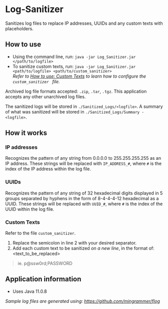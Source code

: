 # Log-Sanitizer

Sanitizes log files to replace IP addresses, UUIDs and any custom texts with placeholders.

## How to use
* Using the command line, run: `java -jar Log_Sanitizer.jar </path/to/logfile>`
* To sanitize custom texts, run: `java -jar Log_Sanitizer.jar <path/to/logfile> <path/to/custom_sanitizer>`
<br>_Refer to [How to use: Custom Texts](#markdown-header-custom-texts) to learn how to configure the `custom_sanitizer
` file._

Archived log file formats accepted: `.zip`, `.tar`, `.tgz`. This application accepts any other unarchived log
 files. 

The sanitized logs will be stored in `./Sanitized_Logs/<logfile>`.
A summary of what was sanitized will be stored in `./Sanitized_Logs/Summary - <logfile>`.

## How it works
### IP addresses
Recognizes the pattern of any string from 0.0.0.0 to 255.255.255.255 as an IP address. These strings will be replaced
 with `IP_ADDRESS_#`, where `#` is the index of the IP address within the log file.

### UUIDs
Recognizes the pattern of any string of 32 hexadecimal digits displayed in 5 groups separated by hyphens in the
 form of 8-4-4-4-12 hexadecimal as a UUID. These strings will be replaced with `UUID_#`, where `#` is the index of the UUID within the log file.

### Custom Texts
Refer to the file `custom_sanitizer`.
1. Replace the semicolon in line 2 with your desired separator. 
2. Add each custom text to be sanitized *on a new line*, in the format of: <text_to_be_replaced><separator><placeholder>
> ie. p@ssw0rd;PASSWORD

## Application information
* Uses Java 11.0.8


 

_Sample log files are generated using: https://github.com/mingrammer/flog_
